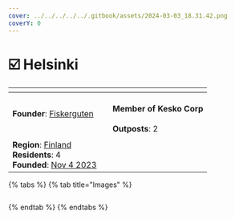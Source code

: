 ```yaml
---
cover: ../../../../../.gitbook/assets/2024-03-03_18.31.42.png
coverY: 0
---
```


# ☑️ Helsinki

<table data-view="cards"><thead><tr><th></th><th></th><th></th></tr></thead><tbody><tr><td><strong>Founder</strong>: <a href="../../../players/fiskerguten.md">Fiskergute</a><a href="../../../players/fiskerguten.md">n</a></td><td></td><td><br><strong>Member of Kesko Corp</strong><br><br><strong>Outposts</strong>: 2</td></tr><tr><td><img src="../../../../../.gitbook/assets/Helsinki500.png" alt="" data-size="original"></td><td></td><td></td></tr><tr><td><strong>Region</strong>: <a href="../">Finland</a><br><strong>Residents</strong>: 4<br><strong>Founded</strong>: <a href="../../../../../misc/server-dates/november-23.md#nov-4">Nov 4</a><a href="../../../../../misc/server-dates/november-23.md#nov-4"> 2023</a></td><td></td><td></td></tr></tbody></table>

{% tabs %}
{% tab title="Images" %}
<figure><img src="../../../../../.gitbook/assets/2023-12-02_20.15.19.png" alt=""><figcaption></figcaption></figure>
{% endtab %}
{% endtabs %}
